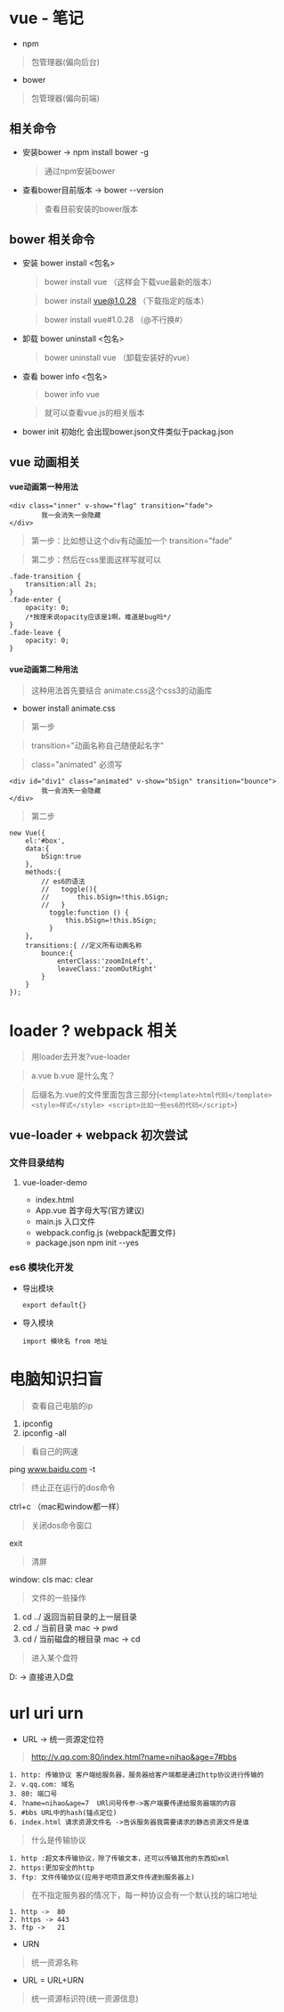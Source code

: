 # vue - 笔记

* npm 

> 包管理器(偏向后台)

* bower

> 包管理器(偏向前端)

## 相关命令

+ 安装bower -> npm install bower -g 

    > 通过npm安装bower

+ 查看bower目前版本 -> bower --version

    > 查看目前安装的bower版本

## bower 相关命令

+ 安装 bower install <包名>
    > bower install vue （这样会下载vue最新的版本）
    
    > bower install vue@1.0.28 （下载指定的版本）
    
    > bower install vue#1.0.28 （@不行换#）
    
+ 卸载 bower uninstall <包名>

    > bower uninstall vue （卸载安装好的vue）
    
+ 查看 bower info <包名>

    > bower info vue

    > 就可以查看vue.js的相关版本

+ bower init  初始化 会出现bower.json文件类似于packag.json

    
## vue 动画相关

#### vue动画第一种用法

```
<div class="inner" v-show="flag" transition="fade">
        我一会消失一会隐藏
</div>
```
> 第一步：比如想让这个div有动画加一个 transition="fade"

> 第二步：然后在css里面这样写就可以
```
.fade-transition {
    transition:all 2s;
}
.fade-enter {
    opacity: 0;
    /*按理来说opacity应该是1啊，难道是bug吗*/
}
.fade-leave {
    opacity: 0;
}
```

#### vue动画第二种用法

> 这种用法首先要结合 animate.css这个css3的动画库

+ bower install animate.css

> 第一步

> transition="动画名称自己随便起名字"

> class="animated" 必须写 

```
<div id="div1" class="animated" v-show="bSign" transition="bounce">
        我一会消失一会隐藏
</div>
```

> 第二步

```
new Vue({
    el:'#box',
    data:{
        bSign:true
    },
    methods:{
        // es6的语法
        //   toggle(){
        //       this.bSign=!this.bSign;
        //   }
          toggle:function () {
              this.bSign=!this.bSign;
          }
    },
    transitions:{ //定义所有动画名称
        bounce:{
            enterClass:'zoomInLeft',
            leaveClass:'zoomOutRight'
        }
    }
});
```

# loader ? webpack 相关

> 用loader去开发?vue-loader

> a.vue b.vue  是什么鬼？

> 后缀名为.vue的文件里面包含三部分(`<template>html代码</template> <style>样式</style> <script>比如一些es6的代码</script>`)

## vue-loader + webpack 初次尝试

### 文件目录结构

1. vue-loader-demo

    * index.html
    * App.vue            首字母大写(官方建议)
    * main.js            入口文件
    * webpack.config.js (webpack配置文件)
    * package.json      npm init --yes
 
### es6 模块化开发

+ 导出模块

    ```
    export default{}
    ```
    
+ 导入模块

    ```
    import 模块名 from 地址
    ```
    
    
 # 电脑知识扫盲
 
 > 查看自己电脑的ip
 
 1. ipconfig
 2. ipconfig -all
 
 > 看自己的网速
 
 ping www.baidu.com -t
 
 > 终止正在运行的dos命令
 
 ctrl+c （mac和window都一样）
 
 > 关闭dos命令窗口
 
 exit
 
 > 清屏
 
 window: cls
 mac: clear
 
 > 文件的一些操作
 
 1. cd ../ 返回当前目录的上一层目录
 2. cd ./  当前目录   mac -> pwd
 3. cd /   当前磁盘的根目录 mac -> cd
 
 > 进入某个盘符
 
 D:    -> 直接进入D盘
 
 # url uri urn
 
 * URL -> 统一资源定位符
 
  > http://v.qq.com:80/index.html?name=nihao&age=7#bbs
    
    1. http: 传输协议 客户端给服务器，服务器给客户端都是通过http协议进行传输的
    2. v.qq.com: 域名
    3. 80: 端口号
    4. ?name=nihao&age=7  URl问号传参->客户端要传递给服务器端的内容
    5. #bbs URL中的hash(锚点定位)
    6. index.html 请求资源文件名 ->告诉服务器我需要请求的静态资源文件是谁
  
  > 什么是传输协议
  
    1. http :超文本传输协议，除了传输文本，还可以传输其他的东西如xml
    2. https:更加安全的http
    3. ftp: 文件传输协议(应用于吧项目源文件传递到服务器上)
  
  > 在不指定服务器的情况下，每一种协议会有一个默认找的端口地址
  
    1. http ->  80
    2. https -> 443
    3. ftp ->   21
    
 * URN
 
  > 统一资源名称
 
 * URL = URL+URN
 
  > 统一资源标识符(统一资源信息)